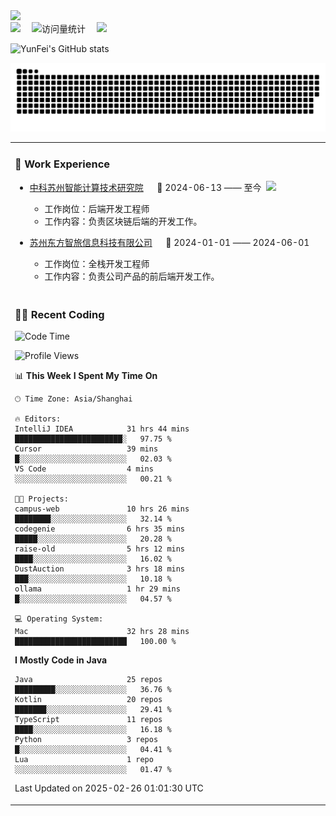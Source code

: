   <!-- dynamic typing effect 动态打字效果 -->
  <div>
    <a href="http://yunfei.plus">
      <img src="https://readme-typing-svg.demolab.com?font=Fira+Code&pause=1000&width=435&lines=console.log(%22Hello%2C%20World%22);祝您今天愉快!&center=true&size=27" />
    </a>
  </div>

  <div>
    <a href="http://yunfei.plus/"><img src="https://img.shields.io/badge/Website-博客-8c36db" /></a>&emsp;
    <!-- visitor -->
    <img src="https://komarev.com/ghpvc/?username=yunfeidog&label=Views&color=orange&style=flat" alt="访问量统计" />&emsp;
    <!-- wakatime -->    
    <a href="https://wakatime.com/@yunfeidog"><img src="https://wakatime.com/badge/user/42d0678c-368b-448b-9a77-5d21c5b55352.svg" /></a>
  </div>

![YunFei's GitHub stats](https://github-readme-stats.vercel.app/api?username=yunfeidog)

![snake](./dist/github-contribution-grid-snake.svg)


<table>

<tr><td>

### 🏢 Work Experience

<img align="right" width="88" src="https://cdn.jsdelivr.net/gh/yunfeidog/yunfeidog/assets/images/yuanze.png" />

- [中科苏州智能计算技术研究院](http://iict.ac.cn/sy) &emsp; 📌 2024-06-13 —— 至今

    - 工作岗位：后端开发工程师
    - 工作内容：负责区块链后端的开发工作。

- [苏州东方智旅信息科技有限公司](http://www.leyoobao.com/) &emsp; 📌 2024-01-01 —— 2024-06-01

    - 工作岗位：全栈开发工程师
    - 工作内容：负责公司产品的前后端开发工作。

</td></tr>

<tr><td>

### 👩‍💻 Recent Coding

<!--START_SECTION:waka-->
![Code Time](http://img.shields.io/badge/Code%20Time-2%2C517%20hrs%2032%20mins-blue)

![Profile Views](http://img.shields.io/badge/Profile%20Views-2-blue)

📊 **This Week I Spent My Time On** 

```text
🕑︎ Time Zone: Asia/Shanghai

🔥 Editors: 
IntelliJ IDEA            31 hrs 44 mins      ████████████████████████░   97.75 % 
Cursor                   39 mins             █░░░░░░░░░░░░░░░░░░░░░░░░   02.03 % 
VS Code                  4 mins              ░░░░░░░░░░░░░░░░░░░░░░░░░   00.21 % 

🐱‍💻 Projects: 
campus-web               10 hrs 26 mins      ████████░░░░░░░░░░░░░░░░░   32.14 % 
codegenie                6 hrs 35 mins       █████░░░░░░░░░░░░░░░░░░░░   20.28 % 
raise-old                5 hrs 12 mins       ████░░░░░░░░░░░░░░░░░░░░░   16.02 % 
DustAuction              3 hrs 18 mins       ███░░░░░░░░░░░░░░░░░░░░░░   10.18 % 
ollama                   1 hr 29 mins        █░░░░░░░░░░░░░░░░░░░░░░░░   04.57 % 

💻 Operating System: 
Mac                      32 hrs 28 mins      █████████████████████████   100.00 % 
```

**I Mostly Code in Java** 

```text
Java                     25 repos            █████████░░░░░░░░░░░░░░░░   36.76 % 
Kotlin                   20 repos            ███████░░░░░░░░░░░░░░░░░░   29.41 % 
TypeScript               11 repos            ████░░░░░░░░░░░░░░░░░░░░░   16.18 % 
Python                   3 repos             █░░░░░░░░░░░░░░░░░░░░░░░░   04.41 % 
Lua                      1 repo              ░░░░░░░░░░░░░░░░░░░░░░░░░   01.47 % 
```




 Last Updated on 2025-02-26 01:01:30 UTC
<!--END_SECTION:waka-->

</td></tr>
<table>
